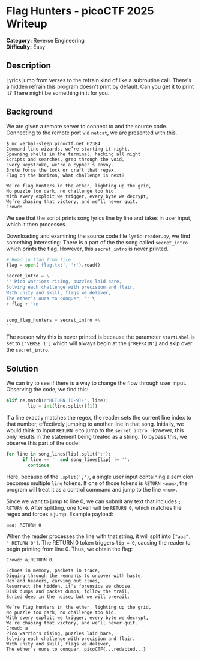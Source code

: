 # Flag Hunters - picoCTF 2025 Writeup

**Category:** Reverse Engineering  
**Difficulty:** Easy

## Description
Lyrics jump from verses to the refrain kind of like a subroutine call. There's a hidden refrain this program doesn't print by default. Can you get it to print it? There might be something in it for you.
## Background
We are given a remote server to connect to and the source code. Connecting to the remote port via `netcat`, we are presented with this.

```
$ nc verbal-sleep.picoctf.net 62384
Command line wizards, we’re starting it right,
Spawning shells in the terminal, hacking all night.
Scripts and searches, grep through the void,
Every keystroke, we're a cypher's envoy.
Brute force the lock or craft that regex,
Flag on the horizon, what challenge is next?

We’re flag hunters in the ether, lighting up the grid,
No puzzle too dark, no challenge too hid.
With every exploit we trigger, every byte we decrypt,
We’re chasing that victory, and we’ll never quit.
Crowd: 
```
We see that the script prints song lyrics line by line and takes in user input, which it then processes. 

Downloading and examining the source code file `lyric-reader.py`, we find something interesting: There is a part of the the song called `secret_intro` which prints the flag. However, this `secret_intro` is never printed. 

```Python
# Read in flag from file
flag = open('flag.txt', 'r').read()

secret_intro = \
'''Pico warriors rising, puzzles laid bare,
Solving each challenge with precision and flair.
With unity and skill, flags we deliver,
The ether’s ours to conquer, '''\
+ flag + '\n'


song_flag_hunters = secret_intro +\
'''
```

The reason why this is never printed is because the parameter `startLabel` is set to `['VERSE 1']` which will always begin at the `['REFRAIN']` and skip over the `secret_intro`.

## Solution

We can try to see if there is a way to change the flow through user input. Observing the code, we find this:

```Python
elif re.match(r"RETURN [0-9]+", line):
        lip = int(line.split()[1])
```

If a line exactly matches the regex, the reader sets the current line index to that number, effectively jumping to another line in that song. Initially, we would think to input `RETURN 0` to jump to the `secret_intro`. However, this only results in the statement being treated as a string. To bypass this, we observe this part of the code: 
```Python
for line in song_lines[lip].split(';'):
      if line == '' and song_lines[lip] != '':
        continue
```

Here, because of the `.split(';')`, a single user input containing a semiclon becomes multiple `line` tokens. If one of those tokens is `RETURN <num>`, the program will treat it as a control command and jump to the line `<num>`. 

Since we want to jump to line 0, we can submit any text that includes `; RETURN 0`. After splitting, one token will be `RETURN 0`, which matches the regex and forces a jump. Example payload:

```
aaa; RETURN 0
```
When the reader processes the line with that string, it will split into `["aaa", " RETURN 0"]`. The RETURN 0 token triggers `lip = 0`, causing the reader to begin printing from line 0. Thus, we obtain the flag:

```
Crowd: a;RETURN 0

Echoes in memory, packets in trace,
Digging through the remnants to uncover with haste.
Hex and headers, carving out clues,
Resurrect the hidden, it's forensics we choose.
Disk dumps and packet dumps, follow the trail,
Buried deep in the noise, but we will prevail.

We’re flag hunters in the ether, lighting up the grid,
No puzzle too dark, no challenge too hid.
With every exploit we trigger, every byte we decrypt,
We’re chasing that victory, and we’ll never quit.
Crowd: a
Pico warriors rising, puzzles laid bare,
Solving each challenge with precision and flair.
With unity and skill, flags we deliver,
The ether’s ours to conquer, picoCTF{...redacted...}
```



